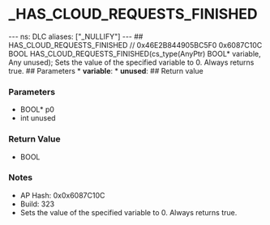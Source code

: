# _HAS_CLOUD_REQUESTS_FINISHED

--- ns: DLC aliases: ["_NULLIFY"] --- ## HAS_CLOUD_REQUESTS_FINISHED  // 0x46E2B844905BC5F0 0x6087C10C BOOL HAS_CLOUD_REQUESTS_FINISHED(cs_type(AnyPtr) BOOL* variable, Any unused);  Sets the value of the specified variable to 0. Always returns true.  ## Parameters * **variable**: * **unused**:  ## Return value

### Parameters
* BOOL* p0
* int unused

### Return Value
* BOOL

### Notes
* AP Hash: 0x0x6087C10C
* Build: 323
* Sets the value of the specified variable to 0.
Always returns true.

